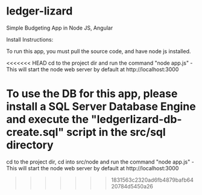 # ledger-lizard
Simple Budgeting App in Node JS, Angular

Install Instructions:

To run this app, you must pull the source code, and have node js installed.

<<<<<<< HEAD
cd to the project dir and run the command "node app.js" - This will start the node web server by default at http://localhost:3000

To use the DB for this app, please install a SQL Server Database Engine and execute the "ledgerlizard-db-create.sql" script in the src/sql directory
=======
cd to the project dir, cd into src/node and run the command "node app.js" - This will start the node web server by default at http://localhost:3000
>>>>>>> 1831563c2320ad6fb4879bafb6420784d5450a26
